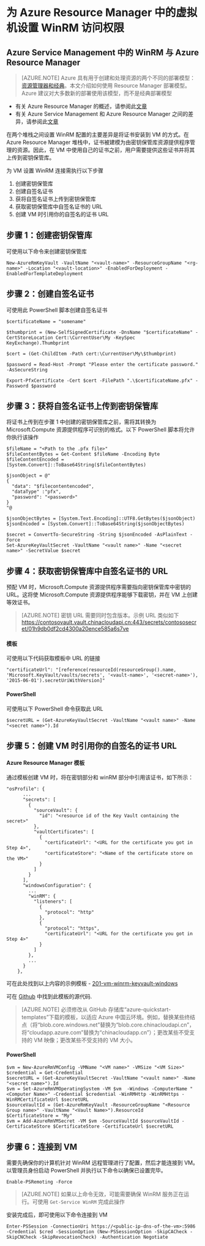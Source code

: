 <properties
	pageTitle="为 Azure Resource Manager 中的虚拟机设置 WinRM 访问权限 | Azure"
	description="如何设置要用于 Azure Resource Manager 虚拟机的 WinRM 访问权限"
	services="virtual-machines-windows"
	documentationCenter=""
	authors="singhkay"
	manager="drewm"
	editor=""
	tags="azure-resource-manager"/>

<tags
	ms.service="virtual-machines-windows"
	ms.date="06/16/2016"
	wacn.date="07/11/2016"/>

# 为 Azure Resource Manager 中的虚拟机设置 WinRM 访问权限

## Azure Service Management 中的 WinRM 与 Azure Resource Manager

> [AZURE.NOTE] Azure 具有用于创建和处理资源的两个不同的部署模型：[资源管理器和经典](/documentation/articles/resource-manager-deployment-model/)。本文介绍如何使用 Resource Manager 部署模型。Azure 建议对大多数新的部署使用该模型，而不是经典部署模型

* 有关 Azure Resource Manager 的概述，请参阅此[文章](/documentation/articles/resource-group-overview/)
* 有关 Azure Service Management 和 Azure Resource Manager 之间的差异，请参阅此[文章](/documentation/articles/resource-manager-deployment-model/)

在两个堆栈之间设置 WinRM 配置的主要差异是将证书安装到 VM 的方式。在 Azure Resource Manager 堆栈中，证书被建模为由密钥保管库资源提供程序管理的资源。因此，在 VM 中使用自己的证书之前，用户需要提供这些证书并将其上传到密钥保管库。

为 VM 设置 WinRM 连接需执行以下步骤

1. 创建密钥保管库
2. 创建自签名证书
3. 获将自签名证书上传到密钥保管库
4. 获取密钥保管库中自签名证书的 URL
5. 创建 VM 时引用你的自签名的证书 URL

## 步骤 1：创建密钥保管库

可使用以下命令来创建密钥保管库

	New-AzureRmKeyVault -VaultName "<vault-name>" -ResourceGroupName "<rg-name>" -Location "<vault-location>" -EnabledForDeployment -EnabledForTemplateDeployment

## 步骤 2：创建自签名证书
可使用此 PowerShell 脚本创建自签名证书

	$certificateName = "somename"
	
	$thumbprint = (New-SelfSignedCertificate -DnsName "$certificateName" -CertStoreLocation Cert:\CurrentUser\My -KeySpec KeyExchange).Thumbprint
	
	$cert = (Get-ChildItem -Path cert:\CurrentUser\My\$thumbprint)
	
	$password = Read-Host -Prompt "Please enter the certificate password." -AsSecureString
	
	Export-PfxCertificate -Cert $cert -FilePath ".\$certificateName.pfx" -Password $password

## 步骤 3：获将自签名证书上传到密钥保管库

将证书上传到在步骤 1 中创建的密钥保管库之前，需将其转换为 Microsoft.Compute 资源提供程序可识别的格式。以下 PowerShell 脚本将允许你执行该操作

	$fileName = "<Path to the .pfx file>"
	$fileContentBytes = Get-Content $fileName -Encoding Byte
	$fileContentEncoded = [System.Convert]::ToBase64String($fileContentBytes)
	
	$jsonObject = @"
	{
	  "data": "$filecontentencoded",
	  "dataType" :"pfx",
	  "password": "<password>"
	}
	"@
	
	$jsonObjectBytes = [System.Text.Encoding]::UTF8.GetBytes($jsonObject)
	$jsonEncoded = [System.Convert]::ToBase64String($jsonObjectBytes)
	
	$secret = ConvertTo-SecureString -String $jsonEncoded -AsPlainText -Force
	Set-AzureKeyVaultSecret -VaultName "<vault name>" -Name "<secret name>" -SecretValue $secret

## 步骤 4：获取密钥保管库中自签名证书的 URL

预配 VM 时，Microsoft.Compute 资源提供程序需要指向密钥保管库中密钥的 URL。这将使 Microsoft.Compute 资源提供程序能够下载密钥，并在 VM 上创建等效证书。

>[AZURE.NOTE] 密钥 URL 需要同时包含版本。示例 URL 类似如下
https://contosovault.vault.chinacloudapi.cn:443/secrets/contososecret/01h9db0df2cd4300a20ence585a6s7ve


#### 模板

可使用以下代码获取模板中 URL 的链接

    "certificateUrl": "[reference(resourceId(resourceGroup().name, 'Microsoft.KeyVault/vaults/secrets', '<vault-name>', '<secret-name>'), '2015-06-01').secretUriWithVersion]"

#### PowerShell

可使用以下 PowerShell 命令获取此 URL

	$secretURL = (Get-AzureKeyVaultSecret -VaultName "<vault name>" -Name "<secret name>").Id

## 步骤 5：创建 VM 时引用你的自签名的证书 URL

#### Azure Resource Manager 模板

通过模板创建 VM 时，将在密钥部分和 winRM 部分中引用该证书，如下所示：

	"osProfile": {
          ...
          "secrets": [
            {
              "sourceVault": {
                "id": "<resource id of the Key Vault containing the secret>"
              },
              "vaultCertificates": [
                {
                  "certificateUrl": "<URL for the certificate you got in Step 4>",
                  "certificateStore": "<Name of the certificate store on the VM>"
                }
              ]
            }
          ],
          "windowsConfiguration": {
            ...
            "winRM": {
              "listeners": [
                {
                  "protocol": "http"
                },
                {
                  "protocol": "https",
                  "certificateUrl": "<URL for the certificate you got in Step 4>"
                }
              ]
            },
            ...
          }
        },

可在此处找到以上内容的示例模板 - [201-vm-winrm-keyvault-windows](https://github.com/Azure/azure-quickstart-templates/tree/master/201-vm-winrm-keyvault-windows)

可在 [Github](https://github.com/Azure/azure-quickstart-templates/tree/master/201-vm-winrm-keyvault-windows) 中找到此模板的源代码.

>[AZURE.NOTE] 必须修改从 GitHub 存储库“azure-quickstart-templates”下载的模板，以适应 Azure 中国云环境。例如，替换某些终结点（将“blob.core.windows.net”替换为“blob.core.chinacloudapi.cn”，将“cloudapp.azure.com”替换为“chinacloudapp.cn”）；更改某些不受支持的 VM 映像；更改某些不受支持的 VM 大小。

#### PowerShell

	$vm = New-AzureRmVMConfig -VMName "<VM name>" -VMSize "<VM Size>"
	$credential = Get-Credential
	$secretURL = (Get-AzureKeyVaultSecret -VaultName "<vault name>" -Name "<secret name>").Id
	$vm = Set-AzureRmVMOperatingSystem -VM $vm  -Windows -ComputerName "<Computer Name>" -Credential $credential -WinRMHttp -WinRMHttps -WinRMCertificateUrl $secretURL
	$sourceVaultId = (Get-AzureRmKeyVault -ResourceGroupName "<Resource Group name>" -VaultName "<Vault Name>").ResourceId
	$CertificateStore = "My"
	$vm = Add-AzureRmVMSecret -VM $vm -SourceVaultId $sourceVaultId -CertificateStore $CertificateStore -CertificateUrl $secretURL

## 步骤 6：连接到 VM
需要先确保你的计算机针对 WinRM 远程管理进行了配置，然后才能连接到 VM。以管理员身份启动 PowerShell 并执行以下命令以确保已设置完毕。

    Enable-PSRemoting -Force

>[AZURE.NOTE] 如果以上命令无效，可能需要确保 WinRM 服务正在运行。可使用 `Get-Service WinRM` 完成此操作

安装完成后，即可使用以下命令连接到 VM

    Enter-PSSession -ConnectionUri https://<public-ip-dns-of-the-vm>:5986 -Credential $cred -SessionOption (New-PSSessionOption -SkipCACheck -SkipCNCheck -SkipRevocationCheck) -Authentication Negotiate

<!---HONumber=Mooncake_0704_2016-->